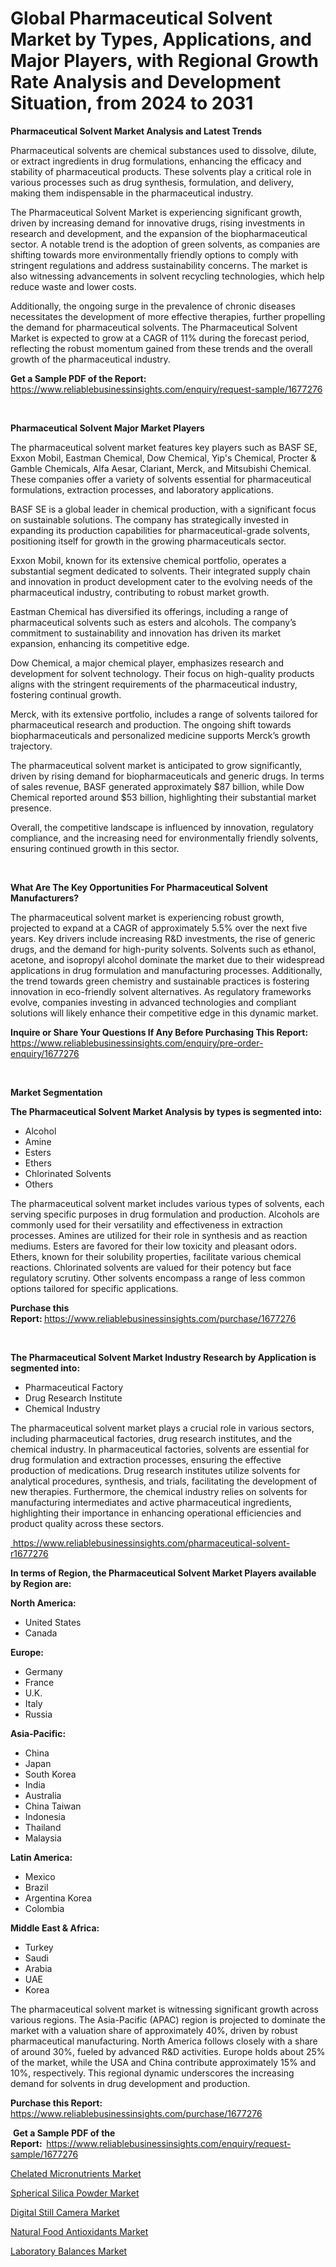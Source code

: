 <p><h1>Global Pharmaceutical Solvent Market by Types, Applications, and Major Players, with Regional Growth Rate Analysis and Development Situation, from 2024 to 2031</h1></p><p><strong>Pharmaceutical Solvent Market Analysis and Latest Trends</strong></p>
<p><p>Pharmaceutical solvents are chemical substances used to dissolve, dilute, or extract ingredients in drug formulations, enhancing the efficacy and stability of pharmaceutical products. These solvents play a critical role in various processes such as drug synthesis, formulation, and delivery, making them indispensable in the pharmaceutical industry. </p><p>The Pharmaceutical Solvent Market is experiencing significant growth, driven by increasing demand for innovative drugs, rising investments in research and development, and the expansion of the biopharmaceutical sector. A notable trend is the adoption of green solvents, as companies are shifting towards more environmentally friendly options to comply with stringent regulations and address sustainability concerns. The market is also witnessing advancements in solvent recycling technologies, which help reduce waste and lower costs. </p><p>Additionally, the ongoing surge in the prevalence of chronic diseases necessitates the development of more effective therapies, further propelling the demand for pharmaceutical solvents. The Pharmaceutical Solvent Market is expected to grow at a CAGR of 11% during the forecast period, reflecting the robust momentum gained from these trends and the overall growth of the pharmaceutical industry.</p></p>
<p><strong>Get a Sample PDF of the Report:&nbsp;</strong> <a href="https://www.reliablebusinessinsights.com/enquiry/request-sample/1677276?utm_campaign=1113&utm_medium=2&utm_source=Github&utm_content=ia&utm_term=30092024&utm_id=pharmaceutical-solvent">https://www.reliablebusinessinsights.com/enquiry/request-sample/1677276</a></p>
<p>&nbsp;</p>
<p><strong>Pharmaceutical Solvent Major Market Players</strong></p>
<p><p>The pharmaceutical solvent market features key players such as BASF SE, Exxon Mobil, Eastman Chemical, Dow Chemical, Yip's Chemical, Procter & Gamble Chemicals, Alfa Aesar, Clariant, Merck, and Mitsubishi Chemical. These companies offer a variety of solvents essential for pharmaceutical formulations, extraction processes, and laboratory applications.</p><p>BASF SE is a global leader in chemical production, with a significant focus on sustainable solutions. The company has strategically invested in expanding its production capabilities for pharmaceutical-grade solvents, positioning itself for growth in the growing pharmaceuticals sector. </p><p>Exxon Mobil, known for its extensive chemical portfolio, operates a substantial segment dedicated to solvents. Their integrated supply chain and innovation in product development cater to the evolving needs of the pharmaceutical industry, contributing to robust market growth.</p><p>Eastman Chemical has diversified its offerings, including a range of pharmaceutical solvents such as esters and alcohols. The company’s commitment to sustainability and innovation has driven its market expansion, enhancing its competitive edge.</p><p>Dow Chemical, a major chemical player, emphasizes research and development for solvent technology. Their focus on high-quality products aligns with the stringent requirements of the pharmaceutical industry, fostering continual growth.</p><p>Merck, with its extensive portfolio, includes a range of solvents tailored for pharmaceutical research and production. The ongoing shift towards biopharmaceuticals and personalized medicine supports Merck’s growth trajectory.</p><p>The pharmaceutical solvent market is anticipated to grow significantly, driven by rising demand for biopharmaceuticals and generic drugs. In terms of sales revenue, BASF generated approximately $87 billion, while Dow Chemical reported around $53 billion, highlighting their substantial market presence.</p><p>Overall, the competitive landscape is influenced by innovation, regulatory compliance, and the increasing need for environmentally friendly solvents, ensuring continued growth in this sector.</p></p>
<p>&nbsp;</p>
<p><strong>What Are The Key Opportunities For Pharmaceutical Solvent Manufacturers?</strong></p>
<p><p>The pharmaceutical solvent market is experiencing robust growth, projected to expand at a CAGR of approximately 5.5% over the next five years. Key drivers include increasing R&D investments, the rise of generic drugs, and the demand for high-purity solvents. Solvents such as ethanol, acetone, and isopropyl alcohol dominate the market due to their widespread applications in drug formulation and manufacturing processes. Additionally, the trend towards green chemistry and sustainable practices is fostering innovation in eco-friendly solvent alternatives. As regulatory frameworks evolve, companies investing in advanced technologies and compliant solutions will likely enhance their competitive edge in this dynamic market.</p></p>
<p><strong>Inquire or Share Your Questions If Any Before Purchasing This Report:</strong> <a href="https://www.reliablebusinessinsights.com/enquiry/pre-order-enquiry/1677276?utm_campaign=1113&utm_medium=2&utm_source=Github&utm_content=ia&utm_term=30092024&utm_id=pharmaceutical-solvent">https://www.reliablebusinessinsights.com/enquiry/pre-order-enquiry/1677276</a></p>
<p>&nbsp;</p>
<p><strong>Market Segmentation</strong></p>
<p><strong>The Pharmaceutical Solvent Market Analysis by types is segmented into:</strong></p>
<p><ul><li>Alcohol</li><li>Amine</li><li>Esters</li><li>Ethers</li><li>Chlorinated Solvents</li><li>Others</li></ul></p>
<p><p>The pharmaceutical solvent market includes various types of solvents, each serving specific purposes in drug formulation and production. Alcohols are commonly used for their versatility and effectiveness in extraction processes. Amines are utilized for their role in synthesis and as reaction mediums. Esters are favored for their low toxicity and pleasant odors. Ethers, known for their solubility properties, facilitate various chemical reactions. Chlorinated solvents are valued for their potency but face regulatory scrutiny. Other solvents encompass a range of less common options tailored for specific applications.</p></p>
<p><strong>Purchase this Report:&nbsp;</strong><a href="https://www.reliablebusinessinsights.com/purchase/1677276?utm_campaign=1113&utm_medium=2&utm_source=Github&utm_content=ia&utm_term=30092024&utm_id=pharmaceutical-solvent">https://www.reliablebusinessinsights.com/purchase/1677276</a></p>
<p>&nbsp;</p>
<p><strong>The Pharmaceutical Solvent Market Industry Research by Application is segmented into:</strong></p>
<p><ul><li>Pharmaceutical Factory</li><li>Drug Research Institute</li><li>Chemical Industry</li></ul></p>
<p><p>The pharmaceutical solvent market plays a crucial role in various sectors, including pharmaceutical factories, drug research institutes, and the chemical industry. In pharmaceutical factories, solvents are essential for drug formulation and extraction processes, ensuring the effective production of medications. Drug research institutes utilize solvents for analytical procedures, synthesis, and trials, facilitating the development of new therapies. Furthermore, the chemical industry relies on solvents for manufacturing intermediates and active pharmaceutical ingredients, highlighting their importance in enhancing operational efficiencies and product quality across these sectors.</p></p>
<p><a href="https://www.reliablebusinessinsights.com/pharmaceutical-solvent-r1677276?utm_campaign=1113&utm_medium=2&utm_source=Github&utm_content=ia&utm_term=30092024&utm_id=pharmaceutical-solvent">&nbsp;https://www.reliablebusinessinsights.com/pharmaceutical-solvent-r1677276</a></p>
<p><strong>In terms of Region, the Pharmaceutical Solvent Market Players available by Region are:</strong></p>
<p>
    <p> <strong> North America: </strong>
        <ul>
            <li>United States</li>
            <li>Canada</li>
        </ul>
        </p> 
    <p> <strong> Europe: </strong>
        <ul>
            <li>Germany</li>
            <li>France</li>
            <li>U.K.</li>
            <li>Italy</li>
            <li>Russia</li>
        </ul>
        </p> 
    <p> <strong> Asia-Pacific: </strong>
        <ul>
            <li>China</li>
            <li>Japan</li>
            <li>South Korea</li>
            <li>India</li>
            <li>Australia</li>
            <li>China Taiwan</li>
            <li>Indonesia</li>
            <li>Thailand</li>
            <li>Malaysia</li>
        </ul>
        </p> 
    <p> <strong> Latin America: </strong>
        <ul>
            <li>Mexico</li>
            <li>Brazil</li>
            <li>Argentina Korea</li>
            <li>Colombia</li>
        </ul>
        </p> 
    <p> <strong> Middle East & Africa: </strong>
        <ul>
            <li>Turkey</li>
            <li>Saudi</li>
            <li>Arabia</li>
            <li>UAE</li>
            <li>Korea</li>
        </ul>
    </p>
    </p>
<p><p>The pharmaceutical solvent market is witnessing significant growth across various regions. The Asia-Pacific (APAC) region is projected to dominate the market with a valuation share of approximately 40%, driven by robust pharmaceutical manufacturing. North America follows closely with a share of around 30%, fueled by advanced R&D activities. Europe holds about 25% of the market, while the USA and China contribute approximately 15% and 10%, respectively. This regional dynamic underscores the increasing demand for solvents in drug development and production.</p></p>
<p><strong>Purchase this Report: </strong><a href="https://www.reliablebusinessinsights.com/purchase/1677276?utm_campaign=1113&utm_medium=2&utm_source=Github&utm_content=ia&utm_term=30092024&utm_id=pharmaceutical-solvent">https://www.reliablebusinessinsights.com/purchase/1677276</a></p>
<p>&nbsp;<strong>Get a Sample PDF of the Report:&nbsp;&nbsp;</strong><a href="https://www.reliablebusinessinsights.com/enquiry/request-sample/1677276?utm_campaign=1113&utm_medium=2&utm_source=Github&utm_content=ia&utm_term=30092024&utm_id=pharmaceutical-solvent">https://www.reliablebusinessinsights.com/enquiry/request-sample/1677276</a></p>
<p><strong></strong></p>
<p><p><a href="https://github.com/ChristyMAguilar/Market-Research-Report-List-1/blob/main/chelated-micronutrients-market.md?utm_campaign=1113&utm_medium=2&utm_source=Github&utm_content=ia&utm_term=30092024&utm_id=pharmaceutical-solvent">Chelated Micronutrients Market</a></p><p><a href="https://issuu.com/reportprime-2/docs/spherical-silica-powder-market-size_3b53cc4b0d1c4c?utm_campaign=1113&utm_medium=2&utm_source=Github&utm_content=ia&utm_term=30092024&utm_id=pharmaceutical-solvent">Spherical Silica Powder Market</a></p><p><a href="https://issuu.com/reportprime-2/docs/digital-still-camera-market-size-20_4d9ed4197710e4?utm_campaign=1113&utm_medium=2&utm_source=Github&utm_content=ia&utm_term=30092024&utm_id=pharmaceutical-solvent">Digital Still Camera Market</a></p><p><a href="https://www.linkedin.com/pulse/natural-food-antioxidants-market-overview-global-trends-stfgc?utm_campaign=1113&utm_medium=2&utm_source=Github&utm_content=ia&utm_term=30092024&utm_id=pharmaceutical-solvent">Natural Food Antioxidants Market</a></p><p><a href="https://www.linkedin.com/pulse/market-forecasting-change-global-laboratory-balances-dynamics-mwx9f?utm_campaign=1113&utm_medium=2&utm_source=Github&utm_content=ia&utm_term=30092024&utm_id=pharmaceutical-solvent">Laboratory Balances Market</a></p></p>